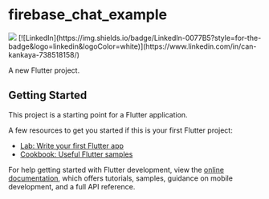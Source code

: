 # firebase_chat_example



<img src="https://img.shields.io/badge/LinkedIn-0077B5?style=for-the-badge&logo=linkedin&logoColor=white&link=https%3A%2F%2Fwww.linkedin.com%2Fin%2Fcan-kankaya-738518158%2F" />
[![LinkedIn](https://img.shields.io/badge/LinkedIn-0077B5?style=for-the-badge&logo=linkedin&logoColor=white)](https://www.linkedin.com/in/can-kankaya-738518158/)


A new Flutter project.

## Getting Started

This project is a starting point for a Flutter application.

A few resources to get you started if this is your first Flutter project:

- [Lab: Write your first Flutter app](https://docs.flutter.dev/get-started/codelab)
- [Cookbook: Useful Flutter samples](https://docs.flutter.dev/cookbook)

For help getting started with Flutter development, view the
[online documentation](https://docs.flutter.dev/), which offers tutorials,
samples, guidance on mobile development, and a full API reference.
